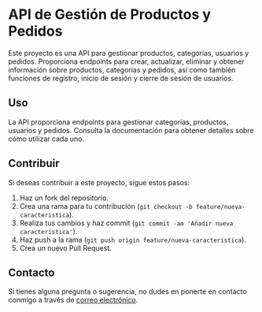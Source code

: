 # API de Gestión de Productos y Pedidos

Este proyecto es una API para gestionar productos, categorías, usuarios y pedidos. Proporciona endpoints para crear, actualizar, eliminar y obtener información sobre productos, categorías y pedidos, así como también funciones de registro, inicio de sesión y cierre de sesión de usuarios.

## Uso

La API proporciona endpoints para gestionar categorías, productos, usuarios y pedidos. Consulta la documentación para obtener detalles sobre cómo utilizar cada uno.

## Contribuir

Si deseas contribuir a este proyecto, sigue estos pasos:

1. Haz un fork del repositorio.
2. Crea una rama para tu contribución (`git checkout -b feature/nueva-caracteristica`).
3. Realiza tus cambios y haz commit (`git commit -am 'Añadir nueva característica'`).
4. Haz push a la rama (`git push origin feature/nueva-caracteristica`).
5. Crea un nuevo Pull Request.


## Contacto

Si tienes alguna pregunta o sugerencia, no dudes en ponerte en contacto conmigo a través de [correo electrónico](agustibernabe@gmail.com).

